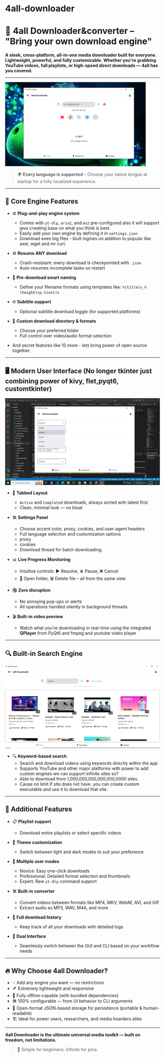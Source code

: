 # 4all-downloader
# 🚀 4all Downloader&converter – "Bring your own download engine"

**A sleek, cross-platform, all-in-one media downloader built for everyone. Lightweight, powerful, and fully customizable. Whether you're grabbing YouTube videos, full playlists, or high-speed direct downloads — 4all has you covered.**

---

![Welcome Screen – Multi-language Support](./images/4all-welcome.PNG)

> 🌍 **Every language is supported** – Choose your native tongue at startup for a fully localized experience.

---

## 🧠 Core Engine Features

- ⚙️ **Plug-and-play engine system**
  - Comes with `yt-dlp`, `aria2`, and `mx2` pre-configured also it will support java crwaling base on what you think is best.
  - Easily add your own engine by defining it in `settings.json`
  -  Download even big files - biult ingines on addition to popular like axel, wget and mr curl.

- ♻️ **Resume ANY download**
  - Crash-resistant: every download is checkpointed with `.json`
  - Auto-resumes incomplete tasks on restart

- 🎯 **Pre-download smart naming**
  - Define your filename formats using templates like: `%(title)s_%(height)sp.%(ext)s`

- 🌐 **Subtitle support**
  - Optional subtitle download toggle (for supported platforms)

- 📂 **Custom download directory & formats**
  - Choose your preferred folder
  - Full control over video/audio format selection

- And secret features like 10 more - lets bring power of open source together.

---

## 🖥️ Modern User Interface (No longer tkinter just combining power of kivy, flet,pyqt6, customtkinter)

![Settings Page – Accent Color, Proxy, Language](./images/4all-67.PNG)

- 🧩 **Tabbed Layout**
  - `Active` and `Completed` downloads, always sorted with latest first
  - Clean, minimal look — no bloat

- 🛠️ **Settings Panel**
  - Choose accent color, proxy, cookies, and user-agent headers
  - Full language selection and customization options
  - proxy
  - cookies
  - Download thread for batch downloading.

- 📊 **Live Progress Monitoring**
  - Intuitive controls: ▶️ Resume, ⏸️ Pause, ❌ Cancel
  - 📂 Open folder, 🗑️ Delete file – all from the same view

- 🔇 **Zero disruption**
  - No annoying pop-ups or alerts
  - All operations handled silently in background threads

- 🎬 **Built-in video preview**
  - Watch what you're downloading in real-time using the integrated **QPlayer** from PyQt6 and fmpeg and youtube video player

---

## 🔍 Built-in Search Engine

![Search Results Panel](./images/4all-3.PNG)

- 🔍 **Keyword-based search**
  - Search and download videos using keywords directly within the app
  - Supports YouTube and other major platforms with power to add custom engines we can support infinite sites so?
  - Able to download from 1,000,000,000,000,000,0000 sites.
  - Cause no limit if site does not have. you can create custom executable and use it to download that site.

---

## 🌟 Additional Features

- 📋 **Playlist support**
  - Download entire playlists or select specific videos

- 🎨 **Theme customization**
  - Switch between light and dark modes to suit your preference

- 🧰 **Multiple user modes**
  - Novice: Easy one-click downloads
  - Professional: Detailed format selection and thumbnails
  - Expert: Raw `yt-dlp` command support

- 🛠️ **Built-in converter**
  - Convert videos between formats like MP4, MKV, WebM, AVI, and GIF
  - Extract audio as MP3, WAV, M4A, and more

- 📜 **Full download history**
  - Keep track of all your downloads with detailed logs

- 🧩 **Dual Interface**
  - Seamlessly switch between the GUI and CLI based on your workflow needs

---

## 🔥 Why Choose 4all Downloader?

- 💡 Add any engine you want — no restrictions
- 🪶 Extremely lightweight and responsive
- 🧱 Fully offline-capable (with bundled dependencies)
- 🛠️ 100% configurable — from UI behavior to CLI arguments
- 🧼 Open-format JSON-based storage for persistence (portable & human-readable)
- 🏗️ Ideal for power users, researchers, and media hoarders alike

---

**4all Downloader is the ultimate universal media toolkit — built on freedom, not limitations.**

> 🍥 Simple for beginners. Infinite for pros.
